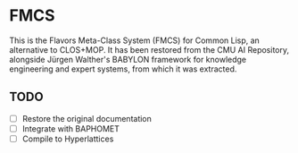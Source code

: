 # FMCS

This is the Flavors Meta-Class System (FMCS) for Common Lisp, an alternative to CLOS+MOP. It has been restored from the CMU AI Repository, alongside Jürgen Walther's BABYLON framework for knowledge engineering and expert systems, from which it was extracted.

## TODO

- [ ] Restore the original documentation
- [ ] Integrate with BAPHOMET
- [ ] Compile to Hyperlattices
